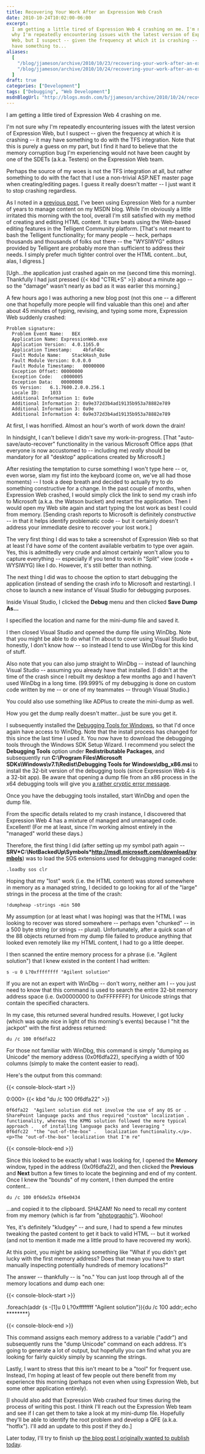 ```yaml
---
title: Recovering Your Work After an Expression Web Crash
date: 2010-10-24T10:02:00-06:00
excerpt:
  I am getting a little tired of Expression Web 4 crashing on me. I'm not sure
  why I'm repeatedly encountering issues with the latest version of Expression
  Web, but I suspect -- given the frequency at which it is crashing -- it may
  have something to...
aliases:
  [
    "/blog/jjameson/archive/2010/10/23/recovering-your-work-after-an-expression-web-crash.aspx",
    "/blog/jjameson/archive/2010/10/24/recovering-your-work-after-an-expression-web-crash.aspx",
  ]
draft: true
categories: ["Development"]
tags: ["Debugging", "Web Development"]
msdnBlogUrl: "http://blogs.msdn.com/b/jjameson/archive/2010/10/24/recovering-your-work-after-an-expression-web-crash.aspx"
---
```


I am getting a little tired of Expression Web 4 crashing on me.

I'm not sure why I'm repeatedly encountering issues with the latest version of
Expression Web, but I suspect -- given the frequency at which it is crashing --
it may have something to do with the TFS integration. Note that this is purely a
guess on my part, but I find it hard to believe that the memory corruption bug
I'm experiencing would not have been caught by one of the SDETs (a.k.a. Testers)
on the Expression Web team.

Perhaps the source of my woes is not the TFS integration at all, but rather
something to do with the fact that I use a non-trivial ASP.NET master page when
creating/editing pages. I guess it really doesn't matter -- I just want it to
stop crashing regardless.

As I noted in a
[previous post](/blog/jjameson/2009/09/12/expression-web-my-msdn-blog-and-now-team-foundation-server),
I've been using Expression Web for a number of years to manage content on my
MSDN blog. While I'm obviously a little irritated this morning with the tool,
overall I'm still satisfied with my method of creating and editing HTML content.
It sure beats using the Web-based editing features in the Telligent Community
platform. [That's not meant to bash the Telligent functionality; for many people
-- heck, perhaps thousands and thousands of folks out there -- the "WYSIWYG"
editors provided by Telligent are probably more than sufficient to address their
needs. I simply prefer much tighter control over the HTML content...but, alas, I
digress.]

[Ugh...the application just crashed again on me (second time this morning).
Thankfully I had just pressed {{< kbd "CTRL+S" >}} about a minute ago -- so the
"damage" wasn't nearly as bad as it was earlier this morning.]

A few hours ago I was authoring a new blog post (not this one -- a different one
that hopefully more people will find valuable than this one) and after about 45
minutes of typing, revising, and typing some more, Expression Web suddenly
crashed:

```Text
Problem signature:
  Problem Event Name:	BEX
  Application Name:	ExpressionWeb.exe
  Application Version:	4.0.1165.0
  Application Timestamp:	4bfaf4bc
  Fault Module Name:	StackHash_0a9e
  Fault Module Version:	0.0.0.0
  Fault Module Timestamp:	00000000
  Exception Offset:	00000000
  Exception Code:	c0000005
  Exception Data:	00000008
  OS Version:	6.1.7600.2.0.0.256.1
  Locale ID:	1033
  Additional Information 1:	0a9e
  Additional Information 2:	0a9e372d3b4ad19135b953a78882e789
  Additional Information 3:	0a9e
  Additional Information 4:	0a9e372d3b4ad19135b953a78882e789
```

At first, I was horrified. Almost an hour's worth of work down the drain!

In hindsight, I can't believe I didn't save my work-in-progress. [That
"auto-save/auto-recover" functionality in the various Microsoft Office apps
(that everyone is now accustomed to -- including me) _really_ should be
mandatory for all "desktop" applications created by Microsoft.]

After resisting the temptation to curse something I won't type here -- or, even
worse, slam my fist into the keyboard (come on, we've all had those moments) --
I took a deep breath and decided to actually try to do something constructive
for a change. In the past couple of months, when Expression Web crashed, I would
simply click the link to send my crash info to Microsoft (a.k.a. the Watson
bucket) and restart the application. Then I would open my Web site again and
start typing the lost work as best I could from memory. [Sending crash reports
to Microsoft is definitely _constructive_ -- in that it helps identify
problematic code -- but it certainly doesn't address your immediate desire to
recover your lost work.]

The very first thing I did was to take a screenshot of Expression Web so that at
least I'd have _some_ of the content available verbatim to type over again. Yes,
this is admittedly very crude and almost certainly won't allow you to capture
everything -- especially if you tend to work in "Split" view (code + WYSIWYG)
like I do. However, it's still better than nothing.

The next thing I did was to choose the option to start debugging the application
(instead of sending the crash info to Microsoft and restarting). I chose to
launch a new instance of Visual Studio for debugging purposes.

Inside Visual Studio, I clicked the **Debug** menu and then clicked **Save Dump
As...**

I specified the location and name for the mini-dump file and saved it.

I then closed Visual Studio and opened the dump file using WinDbg. Note that you
might be able to do what I'm about to cover using Visual Studio but, honestly, I
don't know how -- so instead I tend to use WinDbg for this kind of stuff.

Also note that you can also jump straight to WinDbg -- instead of launching
Visual Studio -- assuming you already have that installed. [I didn't at the time
of the crash since I rebuilt my desktop a few months ago and I haven't used
WinDbg in a long time. (99.999% of my debugging is done on custom code written
by me -- or one of my teammates -- through Visual Studio.)

You could also use something like ADPlus to create the mini-dump as well.

How you get the dump really doesn't matter...just be sure you get it.

I subsequently installed the
[Debugging Tools for Windows](http://www.microsoft.com/whdc/devtools/debugging/default.mspx),
so that I'd once again have access to WinDbg. Note that the install process has
changed for this since the last time I used it. You now have to download the
debugging tools through the Windows SDK Setup Wizard. I recommend you select the
**Debugging Tools** option under **Redistributable Packages**, and subsequently
run **C:\Program Files\Microsoft SDKs\Windows\v7.1\Redist\Debugging Tools for
Windows\dbg\_x86.msi** to install the 32-bit version of the debugging tools
(since Expression Web 4 is a 32-bit app). Be aware that opening a dump file from
an x86 process in the x64 debugging tools will give you
[a rather cryptic error message](http://www.bing.com/search?q=WinDbg+0n193).

Once you have the debugging tools installed, start WinDbg and open the dump
file.

From the specific details related to my crash instance, I discovered that
Expression Web 4 has a mixture of managed and unmanaged code. Excellent! (For me
at least, since I'm working almost entirely in the "managed" world these days.)

Therefore, the first thing I did (after setting up my symbol path again --
**SRV\*C:\NotBackedUp\Symbols\*http://msdl.microsoft.com/download/symbols**) was
to load the SOS extensions used for debugging managed code:

```
.loadby sos clr
```

Hoping that my "lost" work (i.e. the HTML content) was stored somewhere in
memory as a managed string, I decided to go looking for all of the "large"
strings in the process at the time of the crash:

```
!dumpheap -strings -min 500
```

My assumption (or at least what I was hoping) was that the HTML I was looking to
recover was stored somewhere -- perhaps even "chunked" -- in a 500 byte string
(or strings -- plural). Unfortunately, after a quick scan of the 88 objects
returned from my dump file failed to produce anything that looked even remotely
like my HTML content, I had to go a little deeper.

I then scanned the entire memory process for a phrase (i.e. "Agilent solution")
that I knew existed in the content I had written:

```
s -u 0 L?0xffffffff "Agilent solution"
```

If you are not an expert with WinDbg -- don't worry, neither am I -- you just
need to know that this command is used to search the entire 32-bit memory
address space (i.e. 0x00000000 to 0xFFFFFFFF) for Unicode strings that contain
the specified characters.

In my case, this returned several hundred results. However, I got lucky (which
was quite nice in light of this morning's events) because I "hit the jackpot"
with the first address returned:

```
du /c 100 0f6dfa22
```

For those not familiar with WinDbg, this command is simply "dumping as Unicode"
the memory address (0x0f6dfa22), specifying a width of 100 columns (simply to
make the content easier to read).

Here's the output from this command:

{{< console-block-start >}}

0:000&gt; {{< kbd "du /c 100 0f6dfa22" >}}

```
0f6dfa22  "Agilent solution did not involve the use of any OS or .	SharePoint language packs and thus required "custom" localization .	functionality, whereas the KPMG solution followed the more typical approach .	of installing language packs and leveraging "
0f6dfc22  "the "out-of-the-box" .	localization functionality.</p>.	<p>The "out-of-the-box" localization that I'm re"
```

{{< console-block-end >}}

Since this looked to be exactly what I was looking for, I opened the **Memory**
window, typed in the address (0x0f6dfa22), and then clicked the **Previous** and
**Next** button a few times to locate the beginning and end of my content. Once
I knew the "bounds" of my content, I then dumped the entire content...

```
du /c 100 0f6de52a 0f6e0434
```

...and copied it to the clipboard. SHAZAM! No need to recall my content from my
memory (which is far from
"[photographic](http://en.wikipedia.org/wiki/Eidetic_memory)"). Woohoo!

Yes, it's definitely "kludgey" -- and sure, I had to spend a few minutes
tweaking the pasted content to get it back to valid HTML -- but it worked (and
not to mention it made me a little proud to have recovered my work).

At this point, you might be asking something like "What if you didn't get lucky
with the first memory address? Does that mean you have to start manually
inspecting potentially hundreds of memory locations?"

The answer -- thankfully -- is "no." You can just loop through all of the memory
locations and dump each one:

{{< console-block-start >}}

.foreach(addr {s -[1]u 0 L?0xffffffff "Agilent solution"}){du /c 100 addr;.echo
\*\*\*\*\*\*\*\*}

{{< console-block-end >}}

This command assigns each memory address to a variable ("addr") and subsequently
runs the "dump Unicode" command on each address. It's going to generate a lot of
output, but hopefully you can find what you are looking for fairly quickly
simply by scanning the strings.

Lastly, I want to stress that this isn't meant to be a "tool" for frequent use.
Instead, I'm hoping at least of few people out there benefit from my experience
this morning (perhaps not even when using Expression Web, but some other
application entirely).

[I should also add that Expression Web crashed four times during the process of
writing this post. I think I'll reach out the Expression Web team and see if I
can get them to take a look at my mini-dump file. Hopefully they'll be able to
identify the root problem and develop a QFE (a.k.a. "hotfix"). I'll add an
update to this post if they do.]

Later today, I'll try to finish up
[the blog post I originally wanted to publish today](/blog/jjameson/2010/10/25/localization-and-sharepoint-solutions-part-1).

